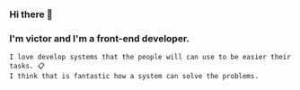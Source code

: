 ### Hi there 👋
### I'm victor and I'm a front-end developer. 

```
I love develop systems that the people will can use to be easier their tasks. 📋
I think that is fantastic how a system can solve the problems.
```
<!--
**VictorTamayoBriones/VictorTamayoBriones** is a ✨ _special_ ✨ repository because its `README.md` (this file) appears on your GitHub profile.

Here are some ideas to get you started:

- 🔭 I’m currently working on ...
- 🌱 I’m currently learning ...
- 👯 I’m looking to collaborate on ...
- 🤔 I’m looking for help with ...
- 💬 Ask me about ...
- 📫 How to reach me: ...
- 😄 Pronouns: ...
- ⚡ Fun fact: ...
-->
